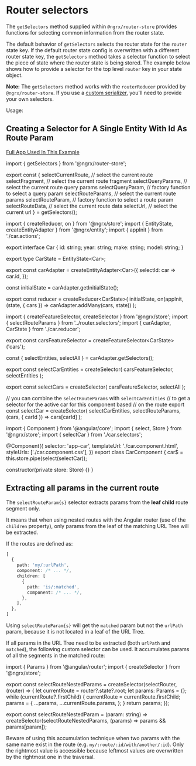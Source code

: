 # Router selectors

The `getSelectors` method supplied within `@ngrx/router-store` provides functions for selecting common information from the router state.

The default behavior of `getSelectors` selects the router state for the `router` state key.
If the default router state config is overwritten with a different router state key, the `getSelectors` method takes a selector function to select the piece of state where the router state is being stored.
The example below shows how to provide a selector for the top level `router` key in your state object.

**Note:** The `getSelectors` method works with the `routerReducer` provided by `@ngrx/router-store`. If you use a [custom serializer](guide/router-store/configuration#custom-router-state-serializer), you'll need to provide your own selectors.

Usage:

## Creating a Selector for A Single Entity With Id As Route Param

[Full App Used In This Example](https://stackblitz.com/edit/ngrx-router-store-selectors?file=src/app/car.state.ts)

<code-example header="router.selectors.ts">
import { getSelectors } from '@ngrx/router-store';

export const {
  selectCurrentRoute, // select the current route
  selectFragment, // select the current route fragment
  selectQueryParams, // select the current route query params
  selectQueryParam, // factory function to select a query param
  selectRouteParams, // select the current route params
  selectRouteParam, // factory function to select a route param
  selectRouteData, // select the current route data
  selectUrl, // select the current url
} = getSelectors();
</code-example>

<code-example header="car.reducer.ts" >
import { createReducer, on } from '@ngrx/store';
import { EntityState, createEntityAdapter } from '@ngrx/entity';
import { appInit } from './car.actions';

export interface Car {
  id: string;
  year: string;
  make: string;
  model: string;
}

export type CarState = EntityState&lt;Car&gt;;

export const carAdapter = createEntityAdapter&lt;Car&gt;({
  selectId: car =&gt; car.id,
});

const initialState = carAdapter.getInitialState();

export const reducer = createReducer&lt;CarState&gt;(
  initialState,
  on(appInit, (state, { cars }) =&gt; carAdapter.addMany(cars, state))
);
</code-example>

<code-example header="car.selectors.ts" >
import { createFeatureSelector, createSelector } from '@ngrx/store';
import { selectRouteParams } from '../router.selectors';
import { carAdapter, CarState } from './car.reducer';

export const carsFeatureSelector = createFeatureSelector&lt;CarState&gt;('cars');

const { selectEntities, selectAll } = carAdapter.getSelectors();

export const selectCarEntities = createSelector(
  carsFeatureSelector,
  selectEntities
);

export const selectCars = createSelector(
  carsFeatureSelector,
  selectAll
);

// you can combine the `selectRouteParams` with `selectCarEntities`
// to get a selector for the active car for this component based
// on the route
export const selectCar = createSelector(
  selectCarEntities,
  selectRouteParams,
  (cars, { carId }) =&gt; cars[carId]
);
</code-example>

<code-example header="car.component.ts" >
import { Component } from '@angular/core';
import { select, Store } from '@ngrx/store';
import { selectCar } from './car.selectors';

@Component({
  selector: 'app-car',
  templateUrl: './car.component.html',
  styleUrls: ['./car.component.css'],
})
export class CarComponent {
  car$ = this.store.pipe(select(selectCar));

  constructor(private store: Store) {}
}
</code-example>

## Extracting all params in the current route

The `selectRouteParam{s}` selector extracts params from the **leaf child** route segment only.

It means that when using nested routes with the Angular router (use of the `children` property), only params from the leaf of the matching URL Tree will be extracted.

If the routes are defined as:

```typescript
[
  {
    path: 'my/:urlPath',
    component: /* ... */,
    children: [
      {
        path: 'is/:matched',
        component: /* ... */,
      },
    ],
  },
]
```

Using `selectRouteParam{s}` will get the `matched` param but not the `urlPath` param, because it is not located in a leaf of the URL Tree.

If all params in the URL Tree need to be extracted (both `urlPath` and `matched`), the following custom selector can be used. It accumulates params of all the segments in the matched route:

<code-example>
import { Params } from '@angular/router';
import { createSelector } from '@ngrx/store';

export const selectRouteNestedParams = createSelector(selectRouter, (router) =&gt; {
  let currentRoute = router?.state?.root;
  let params: Params = {};
  while (currentRoute?.firstChild) {
    currentRoute = currentRoute.firstChild;
    params = {
      ...params,
      ...currentRoute.params,
    };
  }
  return params;
});

export const selectRouteNestedParam = (param: string) =&gt;
  createSelector(selectRouteNestedParams, (params) =&gt; params &amp;&amp; params[param]);
</code-example>

<div class="alert is-important">

Beware of using this accumulation technique when two params with the same name exist in the route (e.g. `my/:route/:id/with/another/:id`). Only the rightmost value is accessible because leftmost values are overwritten by the rightmost one in the traversal.

</div>
